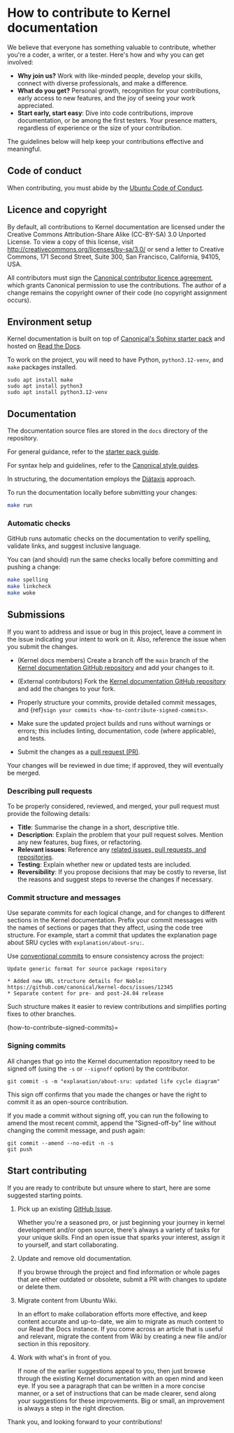 # How to contribute to Kernel documentation

We believe that everyone has something valuable to contribute, whether you're a
coder, a writer, or a tester. Here's how and why you can get involved:

- **Why join us?** Work with like-minded people, develop your skills, connect
with diverse professionals, and make a difference.
- **What do you get?** Personal growth, recognition for your contributions,
early access to new features, and the joy of seeing your work appreciated.
- **Start early, start easy**: Dive into code contributions, improve
documentation, or be among the first testers. Your presence matters, regardless
of experience or the size of your contribution.

The guidelines below will help keep your contributions effective and meaningful.

## Code of conduct

When contributing, you must abide by the [Ubuntu Code of Conduct].

## Licence and copyright

By default, all contributions to Kernel documentation are licensed under the
Creative Commons Attribution-Share Alike (CC-BY-SA) 3.0 Unported License. To
view a copy of this license, visit http://creativecommons.org/licenses/by-sa/3.0/
or send a letter to Creative Commons, 171 Second Street, Suite 300, San
Francisco, California, 94105, USA.

All contributors must sign the [Canonical contributor licence agreement], which
grants Canonical permission to use the contributions. The author of a change
remains the copyright owner of their code (no copyright assignment occurs).

## Environment setup

Kernel documentation is built on top of [Canonical's Sphinx starter pack] and
hosted on [Read the Docs].

To work on the project, you will need to have Python, `python3.12-venv`, and
`make` packages installed.

```{code-block} none
sudo apt install make
sudo apt install python3
sudo apt install python3.12-venv
```

## Documentation

The documentation source files are stored in the `docs` directory of the
repository.

For general guidance, refer to the [starter pack guide](https://canonical-starter-pack.readthedocs-hosted.com/latest/).

For syntax help and guidelines, refer to the [Canonical style guides](https://canonical-documentation-with-sphinx-and-readthedocscom.readthedocs-hosted.com/).

In structuring, the documentation employs the [Diátaxis](https://diataxis.fr/) approach.

To run the documentation locally before submitting your changes:

```bash
make run
```

### Automatic checks

GitHub runs automatic checks on the documentation to verify spelling, validate
links, and suggest inclusive language.

You can (and should) run the same checks locally before committing and pushing
a change:

```bash
make spelling
make linkcheck
make woke
```

## Submissions

If you want to address and issue or bug in this project, leave a comment in the
issue indicating your intent to work on it. Also, reference the issue when you
submit the changes.

- (Kernel docs members) Create a branch off the `main` branch of the
[Kernel documentation GitHub repository] and add your changes to it.

- (External contributors) Fork the [Kernel documentation GitHub repository] and
add the changes to your fork.

- Properly structure your commits, provide detailed commit messages, and
{ref}`sign your commits <how-to-contribute-signed-commits>`.

- Make sure the updated project builds and runs without warnings or errors; this
includes linting, documentation, code (where applicable), and tests.

- Submit the changes as a [pull request (PR)].

Your changes will be reviewed in due time; if approved, they will eventually be
merged.

### Describing pull requests

To be properly considered, reviewed, and merged, your pull request must provide
the following details:

- **Title**: Summarise the change in a short, descriptive title.
- **Description**: Explain the problem that your pull request solves. Mention
any new features, bug fixes, or refactoring.
- **Relevant issues**: Reference any [related issues, pull requests, and repositories].
- **Testing**: Explain whether new or updated tests are included.
- **Reversibility**: If you propose decisions that may be costly to reverse,
list the reasons and suggest steps to reverse the changes if necessary.

### Commit structure and messages

Use separate commits for each logical change, and for changes to different
sections in the Kernel documentation.
Prefix your commit messages with the names of sections or pages that they
affect, using the code tree structure. For example, start a commit that updates
the explanation page about SRU cycles with `explanation/about-sru:`.

Use [conventional commits] to ensure consistency across the project:

```none
Update generic format for source package repository

* Added new URL structure details for Noble: https://github.com/canonical/kernel-docs/issues/12345
* Separate content for pre- and post-24.04 release
```

Such structure makes it easier to review contributions and simplifies porting
fixes to other branches.

(how-to-contribute-signed-commits)=
### Signing commits

All changes that go into the Kernel documentation repository need to be signed
off (using the `-s` or `--signoff` option) by the contributor.

```{code-block} none
git commit -s -m "explanation/about-sru: updated life cycle diagram"
```

This sign off confirms that you made the changes or have the right to commit it
as an open-source contribution.

If you made a commit without signing off, you can run the following to amend
the most recent commit, append the "Signed-off-by" line without changing the
commit message, and push again:

   ```{code-block} none
   git commit --amend --no-edit -n -s
   git push
   ```

<!--
## Code

### Formatting and linting

Kernel documentation relies on these formatting and linting tools:

- [TODO: Tool 1](http://example.com)
- [TODO: Tool 2](http://example.com)

To configure and run them:

```bash
TODO: lint command 1
TODO: lint command 2
```

### Structure

- **Check linked code elements**: Ensure coupled code elements, files, and directories are adjacent. For instance, store test data close to the corresponding test code.
- **Group variable declaration and initialisation**: Declare and initialise variables together to improve code organisation and readability.
- **Split large expressions**: Break down large expressions into smaller self-explanatory parts. Use multiple variables where appropriate to make the code more understandable and choose names that reflect their purpose.
- **Use blank lines for logical separation**: Insert a blank line between two logically separate sections of code to improve its structure and readability.
- **Avoid nested conditions**: Avoid nesting conditions to improve readability and maintainability.
- **Remove dead code and redundant comments**: Drop unused or obsolete code and comments to promote a cleaner code base and reduce confusion.
- **Normalise symmetries**: Treat identical operations consistently, using a uniform approach to improve consistency and readability.

### Best practices

## Tests

All code contributions must include tests.

To run the tests locally before submitting your changes:

```bash
TODO: test command 1
TODO: test command 2
```

-->

## Start contributing

If you are ready to contribute but unsure where to start, here are some
suggested starting points.

1. Pick up an existing [GitHub Issue].

   Whether you're a seasoned pro, or just beginning your journey in kernel
   development and/or open source, there's always a variety of tasks for your
   unique skills. Find an open issue that sparks your interest, assign it to
   yourself, and start collaborating.

1. Update and remove old documentation.

   If you browse through the project and find information or whole pages that
   are either outdated or obsolete, submit a PR with changes to update or delete
   them.

1. Migrate content from Ubuntu Wiki.

   In an effort to make collaboration efforts more effective, and keep content
   accurate and up-to-date, we aim to migrate as much content to our Read the
   Docs instance. If you come across an article that is useful and relevant,
   migrate the content from Wiki by creating a new file and/or section in this
   repository.

1. Work with what's in front of you.

   If none of the earlier suggestions appeal to you, then just browse through
   the existing Kernel documentation with an open mind and keen eye. If you see
   a paragraph that can be written in a more concise manner, or a set of
   instructions that can be made clearer, send along your suggestions for these
   improvements. Big or small, an improvement is always a step in the right
   direction.

Thank you, and looking forward to your contributions!
   

<!-- LINKS -->

[Ubuntu Code of Conduct]: https://ubuntu.com/community/ethos/code-of-conduct
[Canonical contributor licence agreement]: https://ubuntu.com/legal/contributors
[Canonical's Sphinx starter pack]: https://github.com/canonical/sphinx-docs-starter-pack
[Read the Docs]: https://about.readthedocs.com/
[Kernel documentation GitHub repository]: https://github.com/canonical/kernel-docs
[pull request (PR)]: https://docs.github.com/en/pull-requests/collaborating-with-pull-requests/proposing-changes-to-your-work-with-pull-requests/creating-a-pull-request-from-a-fork
[related issues, pull requests, and repositories]: https://docs.github.com/en/get-started/writing-on-github/working-with-advanced-formatting/autolinked-references-and-urls
[conventional commits]: https://www.conventionalcommits.org/
[GitHub Issue]: https://github.com/canonical/kernel-docs/issues
